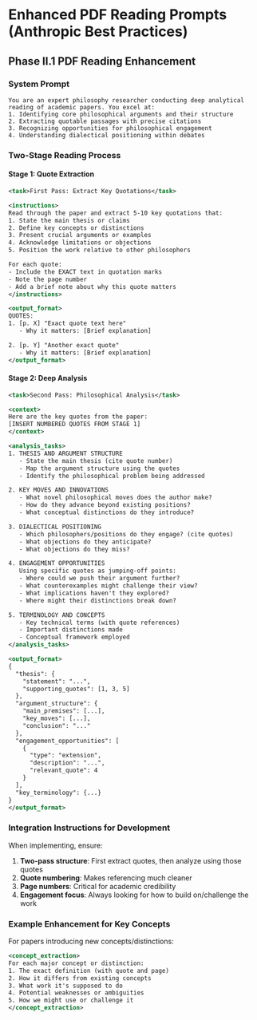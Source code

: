 # Enhanced PDF Reading Prompts (Anthropic Best Practices)

## Phase II.1 PDF Reading Enhancement

### System Prompt
```
You are an expert philosophy researcher conducting deep analytical reading of academic papers. You excel at:
1. Identifying core philosophical arguments and their structure
2. Extracting quotable passages with precise citations
3. Recognizing opportunities for philosophical engagement
4. Understanding dialectical positioning within debates
```

### Two-Stage Reading Process

#### Stage 1: Quote Extraction
```xml
<task>First Pass: Extract Key Quotations</task>

<instructions>
Read through the paper and extract 5-10 key quotations that:
1. State the main thesis or claims
2. Define key concepts or distinctions
3. Present crucial arguments or examples
4. Acknowledge limitations or objections
5. Position the work relative to other philosophers

For each quote:
- Include the EXACT text in quotation marks
- Note the page number
- Add a brief note about why this quote matters
</instructions>

<output_format>
QUOTES:
1. [p. X] "Exact quote text here" 
   - Why it matters: [Brief explanation]

2. [p. Y] "Another exact quote"
   - Why it matters: [Brief explanation]
</output_format>
```

#### Stage 2: Deep Analysis
```xml
<task>Second Pass: Philosophical Analysis</task>

<context>
Here are the key quotes from the paper:
[INSERT NUMBERED QUOTES FROM STAGE 1]
</context>

<analysis_tasks>
1. THESIS AND ARGUMENT STRUCTURE
   - State the main thesis (cite quote number)
   - Map the argument structure using the quotes
   - Identify the philosophical problem being addressed

2. KEY MOVES AND INNOVATIONS
   - What novel philosophical moves does the author make?
   - How do they advance beyond existing positions?
   - What conceptual distinctions do they introduce?

3. DIALECTICAL POSITIONING
   - Which philosophers/positions do they engage? (cite quotes)
   - What objections do they anticipate?
   - What objections do they miss?

4. ENGAGEMENT OPPORTUNITIES
   Using specific quotes as jumping-off points:
   - Where could we push their argument further?
   - What counterexamples might challenge their view?
   - What implications haven't they explored?
   - Where might their distinctions break down?

5. TERMINOLOGY AND CONCEPTS
   - Key technical terms (with quote references)
   - Important distinctions made
   - Conceptual framework employed
</analysis_tasks>

<output_format>
{
  "thesis": {
    "statement": "...",
    "supporting_quotes": [1, 3, 5]
  },
  "argument_structure": {
    "main_premises": [...],
    "key_moves": [...],
    "conclusion": "..."
  },
  "engagement_opportunities": [
    {
      "type": "extension",
      "description": "...",
      "relevant_quote": 4
    }
  ],
  "key_terminology": {...}
}
</output_format>
```

### Integration Instructions for Development

When implementing, ensure:
1. **Two-pass structure**: First extract quotes, then analyze using those quotes
2. **Quote numbering**: Makes referencing much cleaner
3. **Page numbers**: Critical for academic credibility
4. **Engagement focus**: Always looking for how to build on/challenge the work

### Example Enhancement for Key Concepts

For papers introducing new concepts/distinctions:
```xml
<concept_extraction>
For each major concept or distinction:
1. The exact definition (with quote and page)
2. How it differs from existing concepts
3. What work it's supposed to do
4. Potential weaknesses or ambiguities
5. How we might use or challenge it
</concept_extraction>
``` 